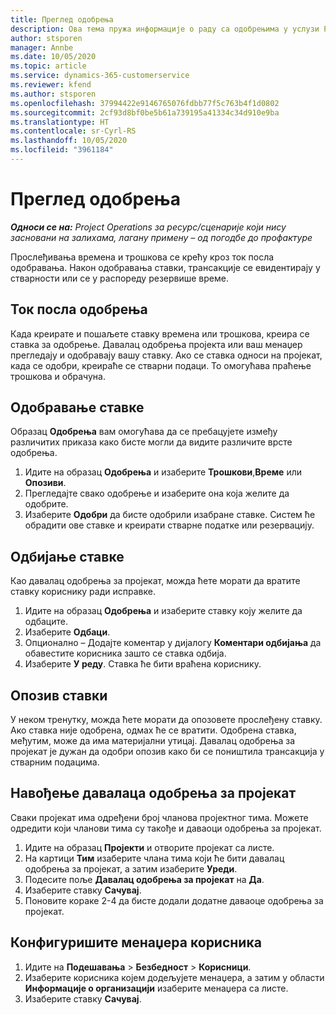 ```yaml
---
title: Преглед одобрења
description: Ова тема пружа информације о раду са одобрењима у услузи Project Operations.
author: stsporen
manager: Annbe
ms.date: 10/05/2020
ms.topic: article
ms.service: dynamics-365-customerservice
ms.reviewer: kfend
ms.author: stsporen
ms.openlocfilehash: 37994422e9146765076fdbb77f5c763b4f1d0802
ms.sourcegitcommit: 2cf93d8bf0be5b61a739195a41334c34d910e9ba
ms.translationtype: HT
ms.contentlocale: sr-Cyrl-RS
ms.lasthandoff: 10/05/2020
ms.locfileid: "3961184"
---
```

# <a name="approvals-overview"></a>Преглед одобрења

_**Односи се на:** Project Operations за ресурс/сценарије који нису засновани на залихама, лагану примену – од погодбе до профактуре_

Прослеђивања времена и трошкова се крећу кроз ток посла одобравања. Након одобравања ставки, трансакције се евидентирају у стварности или се у распореду резервише време.

## <a name="approvals-workflow"></a>Ток посла одобрења
Када креирате и пошаљете ставку времена или трошкова, креира се ставка за одобрење. Давалац одобрења пројекта или ваш менаџер прегледају и одобравају вашу ставку. Ако се ставка односи на пројекат, када се одобри, креираће се стварни подаци. То омогућава праћење трошкова и обрачуна. 

## <a name="approve-an-entry"></a>Одобравање ставке
Образац **Одобрења** вам омогућава да се пребацујете између различитих приказа како бисте могли да видите различите врсте одобрења.
  
1. Идите на образац **Одобрења** и изаберите **Трошкови**,**Време** или **Опозиви**.
2. Прегледајте свако одобрење и изаберите она која желите да одобрите.
3. Изаберите **Одобри** да бисте одобрили изабране ставке.
Систем ће обрадити ове ставке и креирати стварне податке или резервацију.

## <a name="reject-an-entry"></a>Одбијање ставке
Као давалац одобрења за пројекат, можда ћете морати да вратите ставку кориснику ради исправке.
  
1. Идите на образац **Одобрења** и изаберите ставку коју желите да одбаците. 
2. Изаберите **Одбаци**.
3. Опционално – Додајте коментар у дијалогу **Коментари одбијања** да обавестите корисника зашто се ставка одбија.
4. Изаберите **У реду**. Ставка ће бити враћена кориснику.
  
## <a name="recall-entries"></a>Опозив ставки
У неком тренутку, можда ћете морати да опозовете прослеђену ставку. Ако ставка није одобрена, одмах ће се вратити. Одобрена ставка, међутим, може да има материјални утицај. Давалац одобрења за пројекат је дужан да одобри опозив како би се поништила трансакција у стварним подацима.

## <a name="specify-project-approvers"></a>Навођење давалаца одобрења за пројекат
Сваки пројекат има одређени број чланова пројектног тима. Можете одредити који чланови тима су такође и даваоци одобрења за пројекат.

1. Идите на образац **Пројекти** и отворите пројекат са листе.
2. На картици **Тим** изаберите члана тима који ће бити давалац одобрења за пројекат, а затим изаберите **Уреди**.
3. Подесите поље **Давалац одобрења за пројекат** на **Да**.
4. Изаберите ставку **Сачувај**.
5. Поновите кораке 2-4 да бисте додали додатне даваоце одобрења за пројекат.

## <a name="configure-the-users-manager"></a>Конфигуришите менаџера корисника

1. Идите на **Подешавања** > **Безбедност** > **Корисници**.
2. Изаберите корисника којем додељујете менаџера, а затим у области **Информације о организацији** изаберите менаџера са листе. 
3. Изаберите ставку **Сачувај**.


